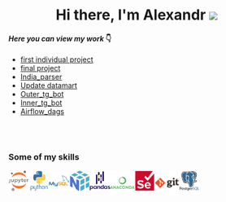 <h1 align="center">Hi there, I'm Alexandr</a> 
<img src="https://github.com/blackcater/blackcater/raw/main/images/Hi.gif" height="32"/></h1>


#### *Here you can view my work* 👇
-  [first individual project](https://github.com/osulel12/First_assignments/tree/main/First%20project)
-  [final project](https://github.com/osulel12/Last-project)
-  [India_parser](https://github.com/osulel12/India_parser)
-  [Update datamart](https://github.com/osulel12/update_datamart_world_trade)
-  [Outer_tg_bot](https://github.com/osulel12/User_TG_bot)
-  [Inner_tg_bot](https://github.com/osulel12/inner_tg_bot)
-  [Airflow_dags](https://github.com/osulel12/airflow_proj)

<br />
<br />

### Some of my skills

<img align="left" width="40px" src="https://github.com/devicons/devicon/blob/master/icons/jupyter/jupyter-original-wordmark.svg"/>
<img align="left" width="40px" src="https://github.com/devicons/devicon/blob/master/icons/python/python-original-wordmark.svg"/>
<img align="left" width="40px" src="https://github.com/devicons/devicon/blob/master/icons/mysql/mysql-original-wordmark.svg"/>
<img align="left" width="40px" src="https://raw.githubusercontent.com/devicons/devicon/1119b9f84c0290e0f0b38982099a2bd027a48bf1/icons/numpy/numpy-original.svg"/>
<img align="left" width="40px" src="https://raw.githubusercontent.com/devicons/devicon/1119b9f84c0290e0f0b38982099a2bd027a48bf1/icons/pandas/pandas-original-wordmark.svg"/>
<img align="left" width="48px" src="https://github.com/devicons/devicon/blob/master/icons/anaconda/anaconda-original-wordmark.svg"/>
<img align="left" width="40px" src="https://github.com/devicons/devicon/blob/master/icons/selenium/selenium-original.svg"/>
<img align="left" width="48px" src="https://github.com/devicons/devicon/blob/master/icons/git/git-original-wordmark.svg"/>
<img align="left" width="40px" src="https://github.com/devicons/devicon/blob/master/icons/postgresql/postgresql-original-wordmark.svg"/>



<br />
<br />
<br />

